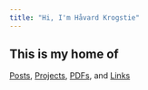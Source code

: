 ```yaml
---
title: "Hi, I'm Håvard Krogstie"
---
```

## This is my home of
[Posts](), [Projects](), [PDFs](), and [Links]()
